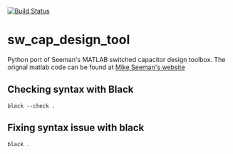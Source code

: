 [![Build Status](https://travis-ci.org/nordic-cad-tools/sw_cap_design_tool.svg?branch=master)](https://travis-ci.org/nordic-cad-tools/sw_cap_design_tool)

# sw_cap_design_tool
Python port of Seeman's MATLAB switched capacitor design toolbox.
The orignal matlab code can be found at [Mike Seeman's website](http://www.mikeseeman.com/)

## Checking syntax with Black

```
black --check .
```

## Fixing syntax issue with black

```
black .
```
